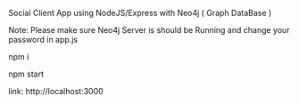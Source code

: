 Social Client App using NodeJS/Express with Neo4j ( Graph DataBase )

Note: Please make sure Neo4j Server is should be Running and change your password in app.js

npm i 

npm start

link: http://localhost:3000